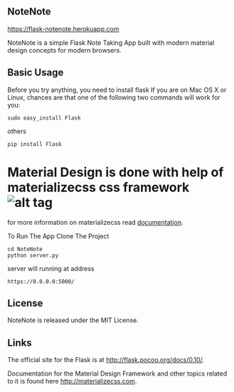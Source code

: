 ## NoteNote

https://flask-notenote.herokuapp.com

NoteNote is a simple Flask Note Taking App built with modern material design concepts for modern browsers.


## Basic Usage

Before you try anything, you need to install flask
If you are on Mac OS X or Linux, chances are that one of the following two commands will work for you:
``` 
sudo easy_install Flask
```
others
``` 
pip install Flask
```

Material Design is done with help of materializecss css framework 
![alt tag](https://raw.github.com/dogfalo/materialize/master/images/materialize.gif)
===========
for more information on materializecss read [documentation](http://materializecss.com).

To Run The App Clone The Project
```
cd NoteNote
python server.py
```
server will running at address
```
https://0.0.0.0:5000/
```

## License

NoteNote is released under the MIT License.

## Links

The official site for the Flask is at <http://flask.pocoo.org/docs/0.10/>.

Documentation for the Material Design Framework and other topics related to it is found here
<http://materializecss.com>.

